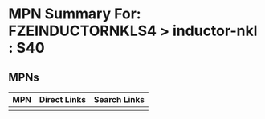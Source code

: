 



# MPN Summary For: FZEINDUCTORNKLS4 > inductor-nkl : S40

## MPNs
  

|MPN|Direct Links|Search Links|
| :--- | :--- | :--- |
||||
